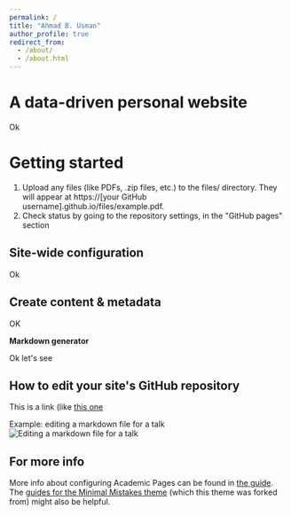 ```yaml
---
permalink: /
title: "Ahmad B. Usman"
author_profile: true
redirect_from: 
  - /about/
  - /about.html
---
```



A data-driven personal website
======
Ok 

Getting started
======
1. Upload any files (like PDFs, .zip files, etc.) to the files/ directory. They will appear at https://[your GitHub username].github.io/files/example.pdf.  
1. Check status by going to the repository settings, in the "GitHub pages" section

Site-wide configuration
------
Ok

Create content & metadata
------
OK

**Markdown generator**

Ok let's see

How to edit your site's GitHub repository
------
 This is a link (like [this one](https://github.com/academicpages/academicpages.github.io/blob/master/_talks/2012-03-01-talk-1.md) 

Example: editing a markdown file for a talk
![Editing a markdown file for a talk](/images/editing-talk.png)

For more info
------
More info about configuring Academic Pages can be found in [the guide](https://academicpages.github.io/markdown/). The [guides for the Minimal Mistakes theme](https://mmistakes.github.io/minimal-mistakes/docs/configuration/) (which this theme was forked from) might also be helpful.
